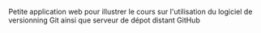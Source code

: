 Petite application web pour illustrer le cours sur l'utilisation
du logiciel de versionning Git ainsi que serveur de dépot distant
GitHub


